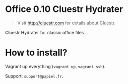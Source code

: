# Office 0.10 Cluestr Hydrater
> Visit http://cluestr.com for details about Cluestr.

Cluestr Hydrater for classic office files

# How to install?
Vagrant up everything (`vagrant up`, `vagrant ssh`).


Support: `support@papiel.fr`.

